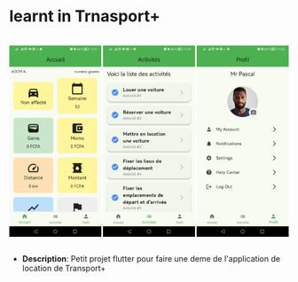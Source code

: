 # learnt in Trnasport+


<br/>

<div style="display: flex; justify-content: space-between;">
  <img src="img/image-1.jpg" alt="Image 1" width="33%" />
  <img src="img/image-2.jpg" alt="Image 2" width="33%" />
  <img src="img/image-3.jpg" alt="Image 3" width="33%" /> 
</div>

<br/>

- **Description**: Petit projet  flutter  pour faire une deme de l'application de location de Transport+
